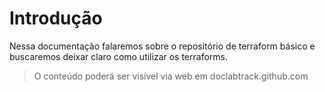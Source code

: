 # Introdução
Nessa documentação falaremos sobre o repositório de terraform básico e buscaremos deixar claro como utilizar os terraforms.

> O conteúdo poderá ser visível via web em doclabtrack.github.com